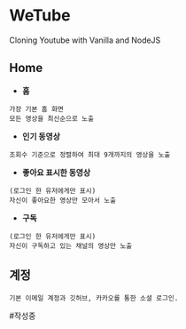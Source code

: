 # WeTube

Cloning Youtube with Vanilla and NodeJS

## Home
  + **홈**
  ```
  가장 기본 홈 화면
  모든 영상을 최신순으로 노출
  ```
  + **인기 동영상**
  ```
  조회수 기준으로 정렬하여 최대 9개까지의 영상을 노출
  ```
  + **좋아요 표시한 동영상**
  ```
  (로그인 한 유저에게만 표시)
  자신이 좋아요한 영상만 모아서 노출
  ```
  + **구독**
  ```
  (로그인 한 유저에게만 표시)
  자신이 구독하고 있는 채널의 영상만 노출
  ```
  
## 계정
```
기본 이메일 계정과 깃허브, 카카오를 통한 소셜 로그인.
```

#작성중
